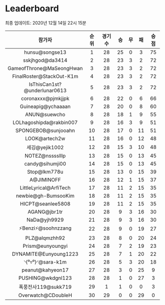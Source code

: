 # Leaderboard
최종 업데이트: 2020년 12월 14일 22시 15분




| 참가자 | 순위 | 경기수 | 승 | 무 | 패 | 승점 |
|:---:|:---:|:---:|:---:|:---:|:---:|:---:|
| hunsu@songse13 | 1 | 28 | 25 | 0 | 3 | 75 |
| sskjhgod@da3414 | 2 | 28 | 23 | 3 | 2 | 72 |
| GameofThrone@MaSeongHwan | 3 | 28 | 23 | 3 | 2 | 72 |
| FinalRoster@StackOut-K1m | 4 | 28 | 23 | 3 | 2 | 72 |
| IsThisCan1st?@underlunar0613 | 5 | 28 | 23 | 3 | 2 | 72 |
| coronaxxx@pjmkjjpk | 6 | 28 | 22 | 0 | 6 | 66 |
| Guineapig@ychaaaan | 7 | 28 | 20 | 0 | 8 | 60 |
| ANUN@suewcho | 8 | 28 | 18 | 1 | 9 | 55 |
| LOLhagoshipda@rakbin007 | 9 | 28 | 16 | 3 | 9 | 51 |
| SPONGEBOB@sunjooahn | 10 | 28 | 17 | 0 | 11 | 51 |
| LOOK@artech2w | 11 | 28 | 16 | 0 | 12 | 48 |
| 세깅@yejik1002 | 12 | 28 | 15 | 3 | 10 | 48 |
| NOTEZ@nsssslllp | 13 | 28 | 15 | 0 | 13 | 45 |
| candy@sihumji00 | 14 | 28 | 15 | 0 | 13 | 45 |
| Stop@lkm778u | 15 | 28 | 13 | 0 | 15 | 39 |
| A@JIMINOFF | 16 | 28 | 12 | 1 | 15 | 37 |
| LittleLyrical@ArfiTech | 17 | 28 | 11 | 2 | 15 | 35 |
| newbie@gh-BumsooKim | 18 | 28 | 11 | 2 | 15 | 35 |
| HICPT@seanlee5808 | 19 | 28 | 11 | 2 | 15 | 35 |
| AGANG@jbr1tr | 20 | 28 | 9 | 3 | 16 | 30 |
| NaDa@yjh9929 | 21 | 28 | 9 | 3 | 16 | 30 |
| ⚡Benzi⚡@soohnzzang | 22 | 28 | 9 | 0 | 19 | 27 |
| PLZ@alqmzhh92 | 23 | 28 | 8 | 0 | 20 | 24 |
| Prism@eunyoungyi | 24 | 28 | 7 | 2 | 19 | 23 |
| DYNAMITE@Eunyoung1223 | 25 | 28 | 7 | 1 | 20 | 22 |
| ◝(⁰▿⁰)◜@sara-k1m | 26 | 28 | 5 | 3 | 20 | 18 |
| peanut@kahyeon17 | 27 | 28 | 3 | 0 | 25 | 9 |
| PUSHING@wkdgnl123 | 28 | 28 | 1 | 0 | 27 | 3 |
| 폭풍전사119@sukk719 | 29 | 1 | 1 | 0 | 0 | 3 |
| Overwatch@CDoubleH | 30 | 29 | 0 | 0 | 29 | 0 |